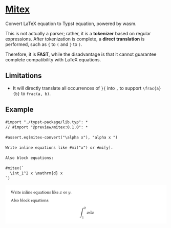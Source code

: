 # [Mitex](https://github.com/OrangeX4/typst-mitex)

Convert LaTeX equation to Typst equation, powered by wasm.

This is not actually a parser; rather, it is a **tokenizer** based on regular expressions. After tokenization is complete, a **direct translation** is performed, such as `{` to `(` and `}` to `)`.

Therefore, it is **FAST**, while the disadvantage is that it cannot guarantee complete compatibility with LaTeX equations.


## Limitations

- It will directly translate all occurrences of `}{` into `,` to support `\frac{a}{b}` to `frac(a, b)`.


## Example

```typst
#import "./typst-package/lib.typ": *
// #import "@preview/mitex:0.1.0": *

#assert.eq(mitex-convert("\alpha x"), "alpha x ")

Write inline equations like #mi("x") or #mi[y].

Also block equations:

#mitex(`
  \int_1^2 x \mathrm{d} x
`)
```

![example](typst-package/examples/example.png)
